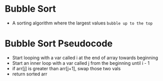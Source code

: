 # Bubble Sort

- A sorting algorithm where the largest values `bubble up to the top`

# Bubble Sort Pseudocode

- Start looping with a var called i at the end of array towards beginning
- Start an inner loop with a var called j from the beginning until i - 1
- if arr[j] is greater than arr[j+1], swap those two vals
- return sorted arr


